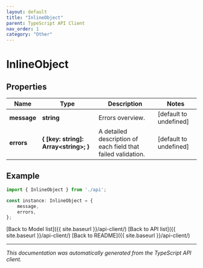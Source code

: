 ```yaml
---
layout: default
title: "InlineObject"
parent: TypeScript API Client
nav_order: 1
category: "Other"
---
```


# InlineObject


## Properties

Name | Type | Description | Notes
------------ | ------------- | ------------- | -------------
**message** | **string** | Errors overview. | [default to undefined]
**errors** | **{ [key: string]: Array&lt;string&gt;; }** | A detailed description of each field that failed validation. | [default to undefined]

## Example

```typescript
import { InlineObject } from './api';

const instance: InlineObject = {
    message,
    errors,
};
```

[Back to Model list]({{ site.baseurl }}/api-client/) [Back to API list]({{ site.baseurl }}/api-client/) [Back to README]({{ site.baseurl }}/api-client/)


---

*This documentation was automatically generated from the TypeScript API client.*
